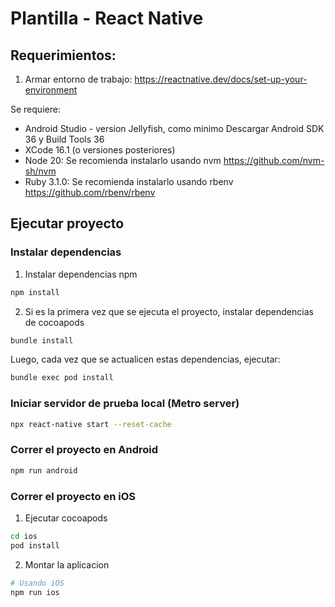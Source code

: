 # Plantilla - React Native

## Requerimientos:

1) Armar entorno de trabajo:
https://reactnative.dev/docs/set-up-your-environment

Se requiere:
- Android Studio - version Jellyfish, como minimo
    Descargar Android SDK 36 y Build Tools 36
- XCode 16.1 (o versiones posteriores)
- Node 20: Se recomienda instalarlo usando nvm https://github.com/nvm-sh/nvm
- Ruby 3.1.0: Se recomienda instalarlo usando rbenv https://github.com/rbenv/rbenv

## Ejecutar proyecto

### Instalar dependencias

1) Instalar dependencias npm
```sh
npm install
```
2) Si es la primera vez que se ejecuta el proyecto, instalar dependencias de cocoapods
```sh
bundle install
```

Luego, cada vez que se actualicen estas dependencias, ejecutar:

```sh
bundle exec pod install
```
### Iniciar servidor de prueba local (Metro server)
```sh
npx react-native start --reset-cache
```
### Correr el proyecto en Android
```sh
npm run android
```
### Correr el proyecto en iOS

1) Ejecutar cocoapods
```sh
cd ios
pod install
```

2) Montar la aplicacion
```sh
# Usando iOS
npm run ios
```
